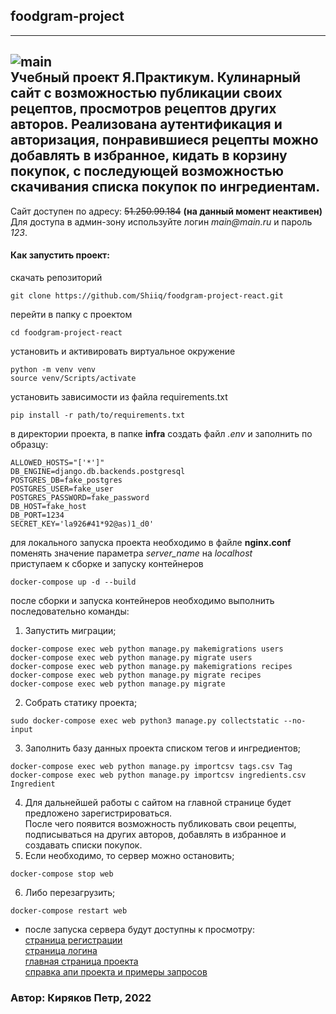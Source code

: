 ## foodgram-project  

---
![main](https://github.com/Shiiq/foodgram-project-react/actions/workflows/foodgram-backend.yml/badge.svg)  
Учебный проект Я.Практикум. Кулинарный сайт с возможностью публикации своих рецептов, просмотров рецептов других авторов. 
Реализована аутентификация и авторизация, понравившиеся рецепты можно добавлять в избранное, кидать в корзину покупок, 
с последующей возможностью скачивания списка покупок по ингредиентам.
---
Сайт доступен по адресу: ~~51.250.99.184~~ **(на данный момент неактивен)**  
Для доступа в админ-зону используйте логин _main@main.ru_ и пароль _123_.  

#### Как запустить проект:  
скачать репозиторий  
  ```
  git clone https://github.com/Shiiq/foodgram-project-react.git
  ```  
перейти в папку с проектом  
  ```
  cd foodgram-project-react
  ```   
установить и активировать виртуальное окружение  
  ```
  python -m venv venv
  source venv/Scripts/activate
  ```  
установить зависимости из файла requirements.txt  
  ```
  pip install -r path/to/requirements.txt
  ```
в директории проекта, в папке **infra** создать файл _.env_ и заполнить по образцу:
  ```
  ALLOWED_HOSTS="['*']"
  DB_ENGINE=django.db.backends.postgresql
  POSTGRES_DB=fake_postgres
  POSTGRES_USER=fake_user
  POSTGRES_PASSWORD=fake_password
  DB_HOST=fake_host
  DB_PORT=1234
  SECRET_KEY='la926#41*92@as)1_d0'
  ```
для локального запуска проекта необходимо в файле **nginx.conf** поменять значение параметра _server_name_ на _localhost_  
приступаем к сборке и запуску контейнеров
  ```
  docker-compose up -d --build
  ```
после сборки и запуска контейнеров необходимо выполнить последовательно команды:
  1. Запустить миграции;
  ```
  docker-compose exec web python manage.py makemigrations users
  docker-compose exec web python manage.py migrate users
  docker-compose exec web python manage.py makemigrations recipes
  docker-compose exec web python manage.py migrate recipes
  docker-compose exec web python manage.py migrate
  ```
  2. Собрать статику проекта;
  ```
  sudo docker-compose exec web python3 manage.py collectstatic --no-input
  ```
  3. Заполнить базу данных проекта списком тегов и ингредиентов;
  ```
  docker-compose exec web python manage.py importcsv tags.csv Tag
  docker-compose exec web python manage.py importcsv ingredients.csv Ingredient
  ```
  4. Для дальнейшей работы с сайтом на главной странице будет предложено зарегистрироваться.  
  После чего появится возможность публиковать свои рецепты, подписываться на других авторов, добавлять в избранное и создавать списки покупок.
  5. Если необходимо, то сервер можно остановить;
  ```
  docker-compose stop web
  ```
  6. Либо перезагрузить;
  ```
  docker-compose restart web
  ```
- после запуска сервера будут доступны к просмотру:  
[страница регистрации](http://localhost/signup)  
[страница логина](http://localhost/signin)  
[главная страница проекта](http://localhost/recipes)  
[справка апи проекта и примеры запросов](http://localhost/api/docs/)

### Автор: Киряков Петр, 2022
